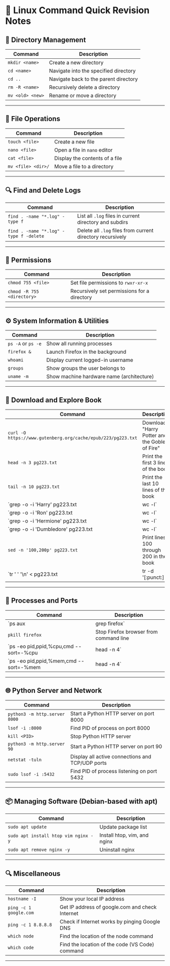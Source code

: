 
# 🐧 Linux Command Quick Revision Notes

## 📁 Directory Management

| **Command**  | **Description**                 |
| ------------------ | ------------------------------------- |
| `mkdir <name>`   | Create a new directory                |
| `cd <name>`      | Navigate into the specified directory |
| `cd ..`          | Navigate back to the parent directory |
| `rm -R <name>`   | Recursively delete a directory        |
| `mv <old> <new>` | Rename or move a directory            |

---

## 📄 File Operations

| **Command**    | **Description**          |
| -------------------- | ------------------------------ |
| `touch <file>`     | Create a new file              |
| `nano <file>`      | Open a file in `nano` editor |
| `cat <file>`       | Display the contents of a file |
| `mv <file> <dir>/` | Move a file to a directory     |

---

## 🔍 Find and Delete Logs

| **Command**                        | **Description**                                        |
| ---------------------------------------- | ------------------------------------------------------------ |
| `find . -name "*.log" -type f`         | List all `.log` files in current directory and subdirs     |
| `find . -name "*.log" -type f -delete` | Delete all `.log` files from current directory recursively |

---

## 🔐 Permissions

| **Command**            | **Description**                       |
| ---------------------------- | ------------------------------------------- |
| `chmod 755 <file>`         | Set file permissions to `rwxr-xr-x`       |
| `chmod -R 755 <directory>` | Recursively set permissions for a directory |

---

## ⚙️ System Information & Utilities

| **Command**      | **Description**                     |
| ---------------------- | ----------------------------------------- |
| `ps -A` or `ps -e` | Show all running processes                |
| `firefox &`          | Launch Firefox in the background          |
| `whoami`             | Display current logged-in username        |
| `groups`             | Show groups the user belongs to           |
| `uname -m`           | Show machine hardware name (architecture) |

---

## 📘 Download and Explore Book

| **Command**                                              | **Description**                          |
| -------------------------------------------------------------- | ---------------------------------------------- |
| `curl -O https://www.gutenberg.org/cache/epub/223/pg223.txt` | Download "Harry Potter and the Goblet of Fire" |
| `head -n 3 pg223.txt`                                        | Print the first 3 lines of the book            |
| `tail -n 10 pg223.txt`                                       | Print the last 10 lines of the book            |
| `grep -o -i 'Harry' pg223.txt                                  | wc -l`                                         |
| `grep -o -i 'Ron' pg223.txt                                    | wc -l`                                         |
| `grep -o -i 'Hermione' pg223.txt                               | wc -l`                                         |
| `grep -o -i 'Dumbledore' pg223.txt                             | wc -l`                                         |
| `sed -n '100,200p' pg223.txt`                                | Print lines 100 through 200 in the book        |
| `tr ' ' '\\n' < pg223.txt                                      | tr -d '[:punct:]'                              |

---

## 🧠 Processes and Ports

| **Command**                      | **Description**                  |
| -------------------------------------- | -------------------------------------- |
| `ps aux                                | grep firefox`                          |
| `pkill firefox`                      | Stop Firefox browser from command line |
| `ps -eo pid,ppid,%cpu,cmd --sort=-%cpu | head -n 4`                             |
| `ps -eo pid,ppid,%mem,cmd --sort=-%mem | head -n 4`                             |

---

## 🌐 Python Server and Network

| **Command**               | **Description**                            |
| ------------------------------- | ------------------------------------------------ |
| `python3 -m http.server 8000` | Start a Python HTTP server on port 8000          |
| `lsof -i :8000`               | Find PID of process on port 8000                 |
| `kill <PID>`                  | Stop Python HTTP server                          |
| `python3 -m http.server 90`   | Start a Python HTTP server on port 90            |
| `netstat -tuln`               | Display all active connections and TCP/UDP ports |
| `sudo lsof -i :5432`          | Find PID of process listening on port 5432       |

---

## 📦 Managing Software (Debian-based with apt)

| **Command**                      | **Description**        |
| -------------------------------------- | ---------------------------- |
| `sudo apt update`                    | Update package list          |
| `sudo apt install htop vim nginx -y` | Install htop, vim, and nginx |
| `sudo apt remove nginx -y`           | Uninstall nginx              |

---

## 🔍 Miscellaneous

| **Command**        | **Description**                           |
| ------------------------ | ----------------------------------------------- |
| `hostname -I`          | Show your local IP address                      |
| `ping -c 1 google.com` | Get IP address of google.com and check Internet |
| `ping -c 1 8.8.8.8`    | Check if Internet works by pinging Google DNS   |
| `which node`           | Find the location of the node command           |
| `which code`           | Find the location of the code (VS Code) command |

---
